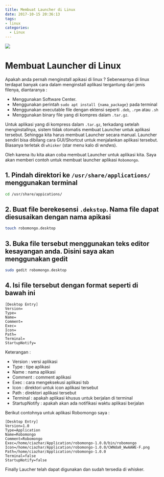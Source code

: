 ```yaml
---
title: Membuat Launcher di Linux
date: 2017-10-15 20:36:13
tags:
- linux
categories:
  - Linux
---
```


![](/images/linux.jpg)

# Membuat Launcher di Linux

Apakah anda pernah menginstall apikasi di linux ? Sebenearnya di linux terdapat banyak cara dalam menginstall aplikasi tergantung dari jenis filenya, diantaranya :

- Menggunakan Software Center.
- Menggunakan perintah `sudo apt install {nama_package}` pada terminal
- Menggunakan executable file dengan ektensi seperti `.deb`, `.rpm` atau `.sh`
- Menggunakan binary file yang di kompres dalam `.tar.gz`.

Untuk aplikasi yang di kompress dalam `.tar.gz`, terkadang setelah menginstallnya, sistem tidak otomatis membuat Launcher untuk aplikasi tersebut. Sehingga kita harus membuat Launcher secara manual.
Launcher sendiri bisa dibilang cara GUI/Shortcut untuk menjalankan aplikasi tersebut. Biasanya terletak di `whisker` (star menu kalo di w*nd*ws).

Oleh karena itu kita akan coba membuat Launcher untuk aplikasi kita. Saya akan memberi contoh untuk membuat launcher aplikasi `Robomongo`.

## 1. Pindah direktori ke `/usr/share/applications/` menggunakan terminal

```bash
cd /usr/share/appications/
```

## 2. Buat file berekesensi `.dekstop`. Nama file dapat diesusaikan dengan nama apikasi

```bash
touch robomongo.desktop
```

## 3. Buka file tersebut menggunakan teks editor kesayangan anda. Disini saya akan menggunakan gedit

```bash
sudo gedit robomongo.desktop
```

## 4. Isi file tersebut dengan format seperti di bawah ini

```desktop
[Desktop Entry]
Version=
Type=
Name=
Comment=
Exec=
Icon=
Path=
Terminal=
StartupNotify=
```

Keterangan :

- Version       : versi aplikasi
- Type          : tipe aplikasi
- Name          : nama aplikasi
- Comment       : comment aplikasi
- Exec          : cara mengeksekusi aplikasi tsb
- Icon          : direktori untuk icon aplikasi tersebut
- Path          : direktori aplikasi tersebut
- Terminal      : apakah aplikasi khusus untuk berjalan di terminal
- StartupNotify : apakah akan ada notifikasi waktu aplikasi berjalan

Berikut contohnya untuk aplikasi Robomongo saya :

```desktop
[Desktop Entry]
Version=1.0
Type=Application
Name=Robomongo
Comment=Robomongo
Exec=/home/ciazhar/Application/robomongo-1.0.0/bin/robomongo
Icon=/home/ciazhar/Application/robomongo-1.0.0/CWNda0_WwAAWE-F.png
Path=/home/ciazhar/Application/robomongo-1.0.0
Terminal=false
StartupNotify=false
```

Finally Laucher telah dapat digunakan dan sudah tersedia di whisker.